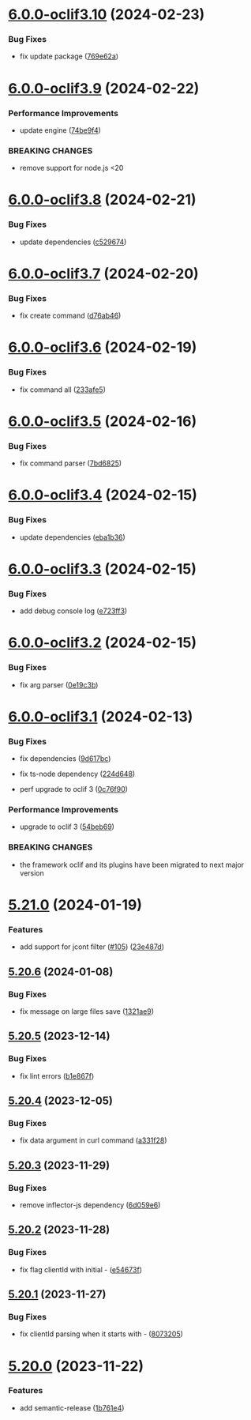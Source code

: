# [6.0.0-oclif3.10](https://github.com/commercelayer/commercelayer-cli-plugin-resources/compare/v6.0.0-oclif3.9...v6.0.0-oclif3.10) (2024-02-23)


### Bug Fixes

* fix update package ([769e62a](https://github.com/commercelayer/commercelayer-cli-plugin-resources/commit/769e62a40772bc1703fc44db180662f6602b99b0))

# [6.0.0-oclif3.9](https://github.com/commercelayer/commercelayer-cli-plugin-resources/compare/v6.0.0-oclif3.8...v6.0.0-oclif3.9) (2024-02-22)


### Performance Improvements

* update engine ([74be9f4](https://github.com/commercelayer/commercelayer-cli-plugin-resources/commit/74be9f4c67e5cef7e78b3886306a65e2af96d4eb))


### BREAKING CHANGES

* remove support for node.js <20

# [6.0.0-oclif3.8](https://github.com/commercelayer/commercelayer-cli-plugin-resources/compare/v6.0.0-oclif3.7...v6.0.0-oclif3.8) (2024-02-21)


### Bug Fixes

* update dependencies ([c529674](https://github.com/commercelayer/commercelayer-cli-plugin-resources/commit/c5296746e474c1351ea7536281ba76952ecf895b))

# [6.0.0-oclif3.7](https://github.com/commercelayer/commercelayer-cli-plugin-resources/compare/v6.0.0-oclif3.6...v6.0.0-oclif3.7) (2024-02-20)


### Bug Fixes

* fix create command ([d76ab46](https://github.com/commercelayer/commercelayer-cli-plugin-resources/commit/d76ab46fa16f7d29e99ee2eb61772419347ff3af))

# [6.0.0-oclif3.6](https://github.com/commercelayer/commercelayer-cli-plugin-resources/compare/v6.0.0-oclif3.5...v6.0.0-oclif3.6) (2024-02-19)


### Bug Fixes

* fix command all ([233afe5](https://github.com/commercelayer/commercelayer-cli-plugin-resources/commit/233afe56ebcb7b63eba182a736a30477659fe3c6))

# [6.0.0-oclif3.5](https://github.com/commercelayer/commercelayer-cli-plugin-resources/compare/v6.0.0-oclif3.4...v6.0.0-oclif3.5) (2024-02-16)


### Bug Fixes

* fix command parser ([7bd6825](https://github.com/commercelayer/commercelayer-cli-plugin-resources/commit/7bd6825f0f0c0d790aaa7471504661d7019d9790))

# [6.0.0-oclif3.4](https://github.com/commercelayer/commercelayer-cli-plugin-resources/compare/v6.0.0-oclif3.3...v6.0.0-oclif3.4) (2024-02-15)


### Bug Fixes

* update dependencies ([eba1b36](https://github.com/commercelayer/commercelayer-cli-plugin-resources/commit/eba1b3600ab64101718f50636da84ede0eaf43c3))

# [6.0.0-oclif3.3](https://github.com/commercelayer/commercelayer-cli-plugin-resources/compare/v6.0.0-oclif3.2...v6.0.0-oclif3.3) (2024-02-15)


### Bug Fixes

* add debug console log ([e723ff3](https://github.com/commercelayer/commercelayer-cli-plugin-resources/commit/e723ff3aaacdbe9b5c481288ab7a65516cdb095a))

# [6.0.0-oclif3.2](https://github.com/commercelayer/commercelayer-cli-plugin-resources/compare/v6.0.0-oclif3.1...v6.0.0-oclif3.2) (2024-02-15)


### Bug Fixes

* fix arg parser ([0e19c3b](https://github.com/commercelayer/commercelayer-cli-plugin-resources/commit/0e19c3b0ea78f5eb175883b7ce63caaf5b56d750))

# [6.0.0-oclif3.1](https://github.com/commercelayer/commercelayer-cli-plugin-resources/compare/v5.21.0...v6.0.0-oclif3.1) (2024-02-13)


### Bug Fixes

* fix dependencies ([9d617bc](https://github.com/commercelayer/commercelayer-cli-plugin-resources/commit/9d617bc829fb885a1db9a64038a602a9cf629cd5))
* fix ts-node dependency ([224d648](https://github.com/commercelayer/commercelayer-cli-plugin-resources/commit/224d6480fb3c5724a2e3e6ba61910b0a42a8c87f))


* perf upgrade to oclif 3 ([0c76f90](https://github.com/commercelayer/commercelayer-cli-plugin-resources/commit/0c76f904abdc4ba2de4132fa20ba048b354023cb))


### Performance Improvements

* upgrade to oclif 3 ([54beb69](https://github.com/commercelayer/commercelayer-cli-plugin-resources/commit/54beb69391efa2af728d88cdf703a132380b7358))


### BREAKING CHANGES

* the framework oclif and its plugins have been migrated to next major version

# [5.21.0](https://github.com/commercelayer/commercelayer-cli-plugin-resources/compare/v5.20.6...v5.21.0) (2024-01-19)


### Features

* add support for jcont filter ([#105](https://github.com/commercelayer/commercelayer-cli-plugin-resources/issues/105)) ([23e487d](https://github.com/commercelayer/commercelayer-cli-plugin-resources/commit/23e487df8b4f9944320cdf4d9423b517b4bfe0c7))

## [5.20.6](https://github.com/commercelayer/commercelayer-cli-plugin-resources/compare/v5.20.5...v5.20.6) (2024-01-08)


### Bug Fixes

* fix message on large files save ([1321ae9](https://github.com/commercelayer/commercelayer-cli-plugin-resources/commit/1321ae995760b77652686fa7372304e0f45d647a))

## [5.20.5](https://github.com/commercelayer/commercelayer-cli-plugin-resources/compare/v5.20.4...v5.20.5) (2023-12-14)


### Bug Fixes

* fix lint errors ([b1e867f](https://github.com/commercelayer/commercelayer-cli-plugin-resources/commit/b1e867f65e26186c07396834763c02872530b5c0))

## [5.20.4](https://github.com/commercelayer/commercelayer-cli-plugin-resources/compare/v5.20.3...v5.20.4) (2023-12-05)


### Bug Fixes

* fix data argument in curl command ([a331f28](https://github.com/commercelayer/commercelayer-cli-plugin-resources/commit/a331f28ec30de364f8bc7a44e931c4aab9d26e79))

## [5.20.3](https://github.com/commercelayer/commercelayer-cli-plugin-resources/compare/v5.20.2...v5.20.3) (2023-11-29)


### Bug Fixes

* remove inflector-js dependency ([6d059e6](https://github.com/commercelayer/commercelayer-cli-plugin-resources/commit/6d059e67be73973c2fa3e0bd897fe356e00ed6d7))

## [5.20.2](https://github.com/commercelayer/commercelayer-cli-plugin-resources/compare/v5.20.1...v5.20.2) (2023-11-28)


### Bug Fixes

* fix flag clientId with initial - ([e54673f](https://github.com/commercelayer/commercelayer-cli-plugin-resources/commit/e54673ffa794ec2a050eab6c660470e482f4fd35))

## [5.20.1](https://github.com/commercelayer/commercelayer-cli-plugin-resources/compare/v5.20.0...v5.20.1) (2023-11-27)


### Bug Fixes

* fix clientId parsing when it starts with - ([8073205](https://github.com/commercelayer/commercelayer-cli-plugin-resources/commit/807320521a57bff714f18c2afe8f4993db131931))

# [5.20.0](https://github.com/commercelayer/commercelayer-cli-plugin-resources/compare/v5.19.0...v5.20.0) (2023-11-22)


### Features

* add semantic-release ([1b761e4](https://github.com/commercelayer/commercelayer-cli-plugin-resources/commit/1b761e430d3e881788fd8a733aa3ad2cd285c3f7))
